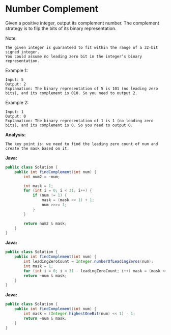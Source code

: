 # Number Complement

Given a positive integer, output its complement number. The complement strategy is to flip the bits of its binary representation.

Note:

    The given integer is guaranteed to fit within the range of a 32-bit signed integer.
    You could assume no leading zero bit in the integer’s binary representation.

Example 1:

    Input: 5
    Output: 2
    Explanation: The binary representation of 5 is 101 (no leading zero bits), and its complement is 010. So you need to output 2.

Example 2:

    Input: 1
    Output: 0
    Explanation: The binary representation of 1 is 1 (no leading zero bits), and its complement is 0. So you need to output 0.

**Analysis:**
```
The key point is: we need to find the leading zero count of num and create the mask based on it.
```

**Java:**
```java
public class Solution {
    public int findComplement(int num) {
        int num2 = ~num;

        int mask = 1;
        for (int i = 0; i < 31; i++) {
            if (num != 1) {
                mask = (mask << 1) + 1;
                num >>>= 1;
            }
        }

        return num2 & mask;
    }
}
```

**Java:**
```java
public class Solution {
    public int findComplement(int num) {
        int leadingZeroCount = Integer.numberOfLeadingZeros(num);
        int mask = 1;
        for (int i = 0; i < 31 - leadingZeroCount; i++) mask = (mask << 1) + 1;
        return ~num & mask;
    }
}
```

**Java:**
```java
public class Solution {
    public int findComplement(int num) {
        int mask = (Integer.highestOneBit(num) << 1) - 1;
        return ~num & mask;
    }
}
```
